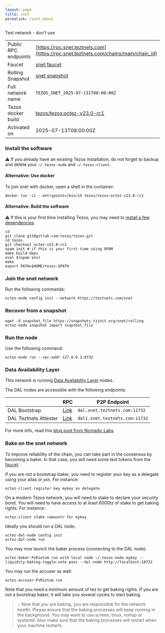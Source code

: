 ```yaml
---
layout: page
title: snet
permalink: /snet-about
---
```


Test network - don't use

| | |
|-------|---------------------|
| Public RPC endpoints | [https://rpc.snet.teztnets.com](https://rpc.snet.teztnets.com/chains/main/chain_id)<br/> |
| Faucet | [snet faucet](https://faucet.snet.teztnets.com) |
| Rolling Snapshot | [snet snapshot](https://snapshots.tzinit.org/snet/rolling) |
| Full network name | `TEZOS_SNET_2025-07-131T08:00:00Z` |
| Tezos docker build | [tezos/tezos:octez-v23.0-rc1](https://hub.docker.com/r/tezos/tezos/tags?page=1&ordering=last_updated&name=octez-v23.0-rc1) |
| Activated on | 2025-07-13T08:00:00Z |





### Install the software

⚠️  If you already have an existing Tezos installation, do not forget to backup and delete your `~/.tezos-node` and `~/.tezos-client`.



#### Alternative: Use docker

To join snet with docker, open a shell in the container:

```
docker run -it --entrypoint=/bin/sh tezos/tezos:octez-v23.0-rc1
```


#### Alternative: Build the software

⚠️  If this is your first time installing Tezos, you may need to [install a few dependencies](https://tezos.gitlab.io/introduction/howtoget.html#setting-up-the-development-environment-from-scratch).

```
cd
git clone git@gitlab.com:tezos/tezos.git
cd tezos
git checkout octez-v23.0-rc1
opam init # if this is your first time using OPAM
make build-deps
eval $(opam env)
make
export PATH=$HOME/tezos:$PATH
```

### Join the snet network

Run the following commands:

```
octez-node config init --network https://teztnets.com/snet

```


### Recover from a snapshot

```
wget -O snapshot_file https://snapshots.tzinit.org/snet/rolling
octez-node snapshot import snapshot_file
```


### Run the node

Use the following command:

```
octez-node run --rpc-addr 127.0.0.1:8732
```




### Data Availability Layer

This network is running [Data Availability Layer](https://tezos.gitlab.io/shell/dal.html) nodes.


The DAL nodes are accessible with the following endpoints:

| | RPC | P2P Endpoint |
|------------|---------|--------------|
| DAL Bootstrap | [Link](https://dal-bootstrap-rpc.snet.teztnets.com/p2p/gossipsub/scores) | `dal.snet.teztnets.com:11732` |
| DAL Teztnets Attester | [Link](https://dal-attester-rpc.snet.teztnets.com/p2p/gossipsub/scores) | `dal1.snet.teztnets.com:11732` |


For more info, read this [blog post from Nomadic Labs](https://research-development.nomadic-labs.com/data-availability-layer-tezos.html).



### Bake on the snet network

To improve reliability of the chain, you can take part in the consensus by becoming a baker. In that case, you will need some test tokens from the [faucet](https://faucet.snet.teztnets.com).

If you are not a bootstrap baker, you need to register your key as a delegate using your alias or `pkh`. For instance:
```bash=2
octez-client register key mykey as delegate
```

On a modern Tezos network, you will need to stake to declare your security bond.  You will need to have access to at least 6000tz of stake to get baking rights. For instance:
```
octez-client stake <amount> for mykey
```	

Ideally you should run a DAL node.
```
octez-dal-node config init
octez-dal-node run
```

You may now launch the baker process (connecting to the DAL node).
```bash=3
octez-baker-PsRiotum run with local node ~/.tezos-node mykey --liquidity-baking-toggle-vote pass --dal-node http://localhost:10732
```

You may run the accuser as well:
```bash=3
octez-accuser-PsRiotum run
```

Note that you need a minimum amount of tez to get baking rights. If you are not a bootstrap baker, it will take you several cycles to start baking.

> 💡 Now that you are baking, you are responsible for the network health. Please ensure that the baking processes will keep running in the background. You may want to use screen, tmux, nohup or systemd. Also make sure that the baking processes will restart when your machine restarts.


